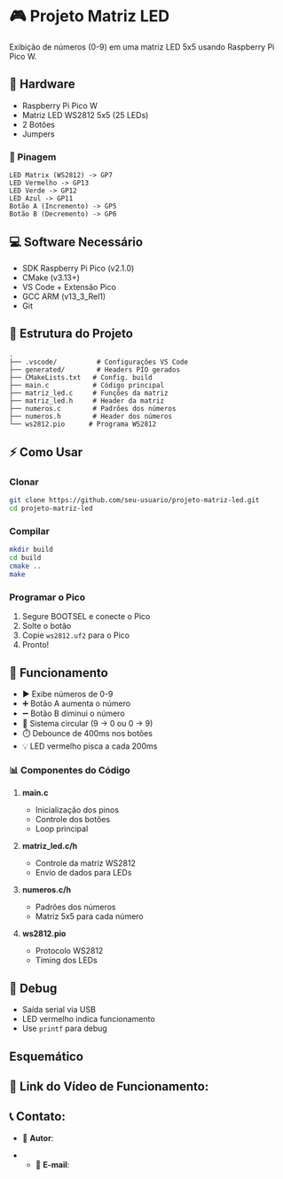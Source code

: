# 🎮 Projeto Matriz LED

Exibição de números (0-9) em uma matriz LED 5x5 usando Raspberry Pi Pico W.

## 🔧 Hardware

- Raspberry Pi Pico W
- Matriz LED WS2812 5x5 (25 LEDs)
- 2 Botões
- Jumpers

### 📍 Pinagem

```
LED Matrix (WS2812) -> GP7
LED Vermelho -> GP13
LED Verde -> GP12
LED Azul -> GP11
Botão A (Incremento) -> GP5
Botão B (Decremento) -> GP6
```

## 💻 Software Necessário

- SDK Raspberry Pi Pico (v2.1.0)
- CMake (v3.13+)
- VS Code + Extensão Pico
- GCC ARM (v13_3_Rel1)
- Git

## 📁 Estrutura do Projeto

```
.
├── .vscode/          # Configurações VS Code
├── generated/        # Headers PIO gerados
├── CMakeLists.txt   # Config. build
├── main.c           # Código principal
├── matriz_led.c     # Funções da matriz
├── matriz_led.h     # Header da matriz
├── numeros.c        # Padrões dos números
├── numeros.h        # Header dos números
└── ws2812.pio      # Programa WS2812
```

## ⚡ Como Usar

### Clonar
```bash
git clone https://github.com/seu-usuario/projeto-matriz-led.git
cd projeto-matriz-led
```

### Compilar
```bash
mkdir build
cd build
cmake ..
make
```

### Programar o Pico
1. Segure BOOTSEL e conecte o Pico
2. Solte o botão
3. Copie `ws2812.uf2` para o Pico
4. Pronto!

## 🚀 Funcionamento

- ▶️ Exibe números de 0-9
- ➕ Botão A aumenta o número
- ➖ Botão B diminui o número
- 🔄 Sistema circular (9 -> 0 ou 0 -> 9)
- ⏱️ Debounce de 400ms nos botões
- 💡 LED vermelho pisca a cada 200ms

### 📊 Componentes do Código

1. **main.c**
   - Inicialização dos pinos
   - Controle dos botões
   - Loop principal

2. **matriz_led.c/h**
   - Controle da matriz WS2812
   - Envio de dados para LEDs

3. **numeros.c/h**
   - Padrões dos números
   - Matriz 5x5 para cada número

4. **ws2812.pio**
   - Protocolo WS2812
   - Timing dos LEDs

## 🐛 Debug

- Saída serial via USB
- LED vermelho indica funcionamento
- Use `printf` para debug

## Esquemático


 ## 🔗 Link do Vídeo de Funcionamento:

 ## 📞 Contato:

 - 👤 **Autor**:

 - - 📧 **E-mail**:

